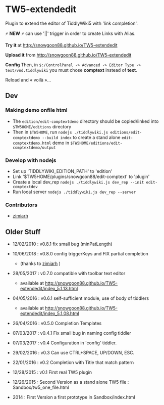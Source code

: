 TW5-extendedit
==============

Plugin to extend the editor of TiddlyWiki5 with 'link completion'.

:zap: **NEW** :zap: can use '||' trigger in order to create Links with Alias.

**Try it** at http://snowgoon88.github.io/TW5-extendedit

**Upload it** from http://snowgoon88.github.io/TW5-extendedit

**Config** Then, in `$:/ControlPanel -> Advanced -> Editor Type -> text/vnd.tiddlywiki` you must chose **comptext** instead of **text**.

Reload and « voilà »...

Dev
---

### Making demo onfile html
* The `edition/edit-comptextdemo` directory should be copied/linked into `$TW5HOME/editions` directory
* Then in `$TW5HOME`, run `nodejs ./tiddlywiki.js editions/edit-comptextdemo --build index` to create a stand alone `edit-comptextdemo.html` demo in `$TW5HOME/editions/edit-comptextdemo/output`

### Develop with nodejs
* Set up 'TIDDLYWIKI_EDITION_PATH' to 'edition'
* Link '$TW5HOME/plugins/snowgoon88/edit-comptext' to 'plugin'
* Create a local dev_rep `nodejs ./tiddlywiki.js dev_rep --init edit-comptextdev `
* Run local server `nodejs ./tiddlywiki.js dev_rep --server`

### Contributors
* [zimiarh](https://github.com/zimiarh)

Older Stuff
-----------
* 12/02/2010 : v0.8.1 fix small bug (minPatLength)
* 10/06/2018 : v0.8.0 config triggerKeys and FIX partial completion
  * (thanks to [zimiarh](https://github.com/zimiarh) )
* 28/05/2017 : v0.7.0 compatible with toolbar text editor
  * available at http://snowgoon88.github.io/TW5-extendedit/index_5.1.13.html
* 04/05/2016 : v0.6.1 self-sufficient module, use of body of tiddlers
  * available at http://snowgoon88.github.io/TW5-extendedit/index_5.1.08.html

* 26/04/2016 : v0.5.0 Completion Templates
* 07/03/2017 : v0.4.1 Fix small bug in naming config tiddler
* 07/03/2017 : v0.4 Configuration in 'config' tiddler.
* 29/02/2016 : v0.3 Can use CTRL+SPACE, UP/DOWN, ESC.
* 22/01/2016 : v0.2 Completion with Title that match pattern
* 12/28/2015 : v0.1 First real TW5 plugin
* 12/26/2015 : Second Version
  as a stand alone TW5 file : Sandbox/tw5_one_file.html
* 2014 : First Version
  a first prototype in Sandbox/index.html
